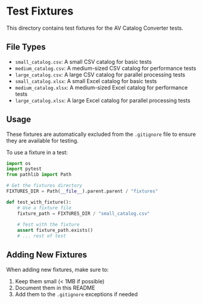 # Test Fixtures

This directory contains test fixtures for the AV Catalog Converter tests.

## File Types

- `small_catalog.csv`: A small CSV catalog for basic tests
- `medium_catalog.csv`: A medium-sized CSV catalog for performance tests
- `large_catalog.csv`: A large CSV catalog for parallel processing tests
- `small_catalog.xlsx`: A small Excel catalog for basic tests
- `medium_catalog.xlsx`: A medium-sized Excel catalog for performance tests
- `large_catalog.xlsx`: A large Excel catalog for parallel processing tests

## Usage

These fixtures are automatically excluded from the `.gitignore` file to ensure they are available for testing.

To use a fixture in a test:

```python
import os
import pytest
from pathlib import Path

# Get the fixtures directory
FIXTURES_DIR = Path(__file__).parent.parent / "fixtures"

def test_with_fixture():
    # Use a fixture file
    fixture_path = FIXTURES_DIR / "small_catalog.csv"
    
    # Test with the fixture
    assert fixture_path.exists()
    # ... rest of test
```

## Adding New Fixtures

When adding new fixtures, make sure to:

1. Keep them small (< 1MB if possible)
2. Document them in this README
3. Add them to the `.gitignore` exceptions if needed
